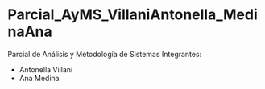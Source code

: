 # Parcial_AyMS_VillaniAntonella_MedinaAna
Parcial de Análisis y Metodología de Sistemas
Integrantes:
- Antonella Villani
- Ana Medina
